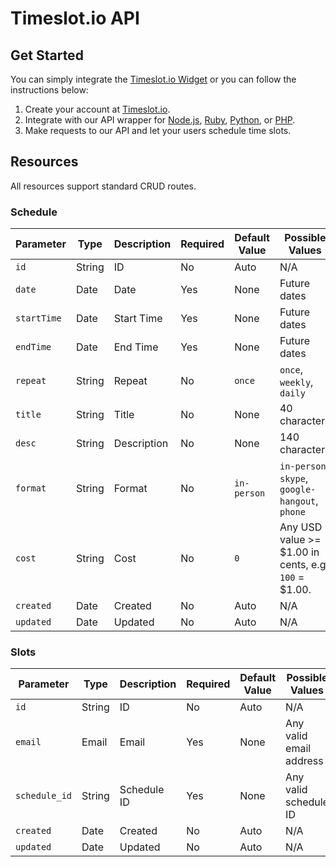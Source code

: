 
# Timeslot.io API

## Get Started

You can simply integrate the [Timeslot.io Widget][widget] or you can follow the instructions below:

[widget]: https://github.com/timeslot/timeslot-widget

1. Create your account at [Timeslot.io](http://timeslot.io/signup).
2. Integrate with our API wrapper for [Node.js][node], [Ruby][ruby], [Python][python], or [PHP][php].
3. Make requests to our API and let your users schedule time slots.

[node]: https://github.com/timeslot/timeslot-node
[ruby]: https://github.com/timeslot/timeslot-ruby
[python]: https://github.com/timeslot/timeslot-python
[php]: https://github.com/timeslot/timeslot-php

## Resources

All resources support standard CRUD routes.

### Schedule

Parameter | Type | Description | Required | Default Value | Possible Values
--- | --- | --- | --- | --- | ---
`id` | String | ID | No | Auto | N/A
`date` | Date | Date | Yes | None | Future dates
`startTime` | Date | Start Time | Yes | None | Future dates
`endTime` | Date | End Time | Yes | None | Future dates
`repeat` | String | Repeat | No | `once` | `once`, `weekly`, `daily`
`title` | String | Title | No | None | 40 characters
`desc` | String | Description | No | None | 140 characters
`format` | String | Format | No | `in-person` | `in-person`, `skype`, `google-hangout`, `phone`
`cost` | String | Cost | No | `0` | Any USD value >= $1.00 in cents, e.g. `100` = $1.00.
`created` | Date | Created | No | Auto | N/A
`updated` | Date | Updated | No | Auto | N/A

### Slots

Parameter | Type | Description | Required | Default Value | Possible Values
--- | --- | --- | --- | --- | ---
`id` | String | ID | No | Auto | N/A
`email` | Email | Email | Yes | None | Any valid email address
`schedule_id` | String | Schedule ID | Yes | None | Any valid schedule ID
`created` | Date | Created | No | Auto | N/A
`updated` | Date | Updated | No | Auto | N/A
